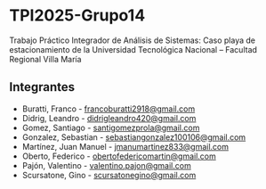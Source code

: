 # TPI2025-Grupo14
Trabajo Práctico Integrador de Análisis de Sistemas: Caso playa de estacionamiento de la Universidad Tecnológica Nacional – Facultad Regional Villa María
## Integrantes
- Buratti, Franco - francoburatti2918@gmail.com
- Didrig, Leandro - didrigleandro420@gmail.com
- Gomez, Santiago - santigomezprola@gmail.com 
- Gonzalez, Sebastian - sebastiangonzalez100106@gmail.com
- Martínez, Juan Manuel - jmanumartinez833@gmail.com
- Oberto, Federico - obertofedericomartin@gmail.com
- Pajón, Valentino - valentino.pajon@gmail.com
- Scursatone, Gino - scursatonegino@gmail.com
